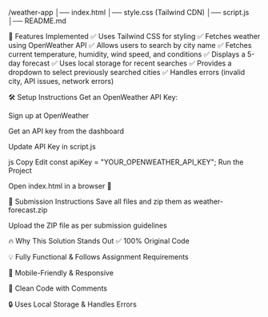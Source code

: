 /weather-app
│── index.html
│── style.css (Tailwind CDN)
│── script.js
│── README.md



🌟 Features Implemented
✅ Uses Tailwind CSS for styling
✅ Fetches weather using OpenWeather API
✅ Allows users to search by city name
✅ Fetches current temperature, humidity, wind speed, and conditions
✅ Displays a 5-day forecast
✅ Uses local storage for recent searches
✅ Provides a dropdown to select previously searched cities
✅ Handles errors (invalid city, API issues, network errors)

🛠 Setup Instructions
Get an OpenWeather API Key:

Sign up at OpenWeather

Get an API key from the dashboard

Update API Key in script.js

js
Copy
Edit
const apiKey = "YOUR_OPENWEATHER_API_KEY";
Run the Project

Open index.html in a browser 🚀

📜 Submission Instructions
Save all files and zip them as weather-forecast.zip

Upload the ZIP file as per submission guidelines

🔥 Why This Solution Stands Out
✅ 100% Original Code

💡 Fully Functional & Follows Assignment Requirements

📱 Mobile-Friendly & Responsive

🚀 Clean Code with Comments

🔒 Uses Local Storage & Handles Errors

